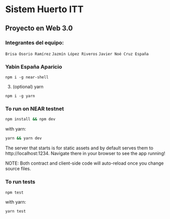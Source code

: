 # Sistem Huerto ITT
## Proyecto en Web 3.0
### Integrantes del equipo:
`Brisa Osorio Ramírez`
`Jazmín López Riveros`
`Javier Noé Cruz España`
### Yabin España Aparicio

```
npm i -g near-shell
```
3. (optional) yarn
```
npm i -g yarn
```
### To run on NEAR testnet

```bash
npm install && npm dev
```

with yarn:

```bash
yarn && yarn dev
```

The server that starts is for static assets and by default serves them to http://localhost:1234. Navigate there in your browser to see the app running!

NOTE: Both contract and client-side code will auto-reload once you change source files.

### To run tests

```bash
npm test
```

with yarn:

```bash
yarn test
```
